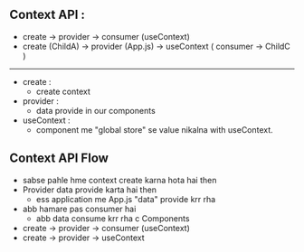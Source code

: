 ## Context API :
- create -> provider -> consumer (useContext)
- create (ChildA) -> provider (App.js) -> useContext ( consumer -> ChildC )
-----------
- create : 
  - create context
- provider : 
  - data provide in our components 
- useContext : 
   - component me "global store" se value nikalna with useContext.

## Context API Flow 
- sabse pahle hme  context create karna hota hai then 
- Provider data provide karta hai then 
  - ess application me App.js "data" provide krr rha 
- abb hamare pas consumer hai 
  - abb data consume krr rha c Components
- create -> provider -> consumer (useContext)
- create -> provider -> useContext